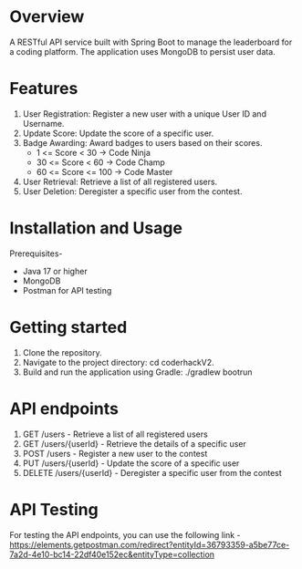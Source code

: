 # Overview

A RESTful API service built with Spring Boot to manage the leaderboard for a coding platform. The application uses MongoDB to persist user data.

# Features
1. User Registration: Register a new user with a unique User ID and Username.
2. Update Score: Update the score of a specific user.
3. Badge Awarding: Award badges to users based on their scores.
   *  1 <= Score < 30 -> Code Ninja
   *  30 <= Score < 60 -> Code Champ
   *  60 <= Score <= 100 -> Code Master
4. User Retrieval: Retrieve a list of all registered users.
5. User Deletion: Deregister a specific user from the contest.

# Installation and Usage

Prerequisites-
* Java 17 or higher
*  MongoDB
*  Postman for API testing

# Getting started

1. Clone the repository.
2. Navigate to the project directory: cd coderhackV2.
3. Build and run the application using Gradle: ./gradlew bootrun

# API endpoints

1. GET /users - Retrieve a list of all registered users
2. GET /users/{userId} - Retrieve the details of a specific user
3. POST /users - Register a new user to the contest
4. PUT /users/{userId} - Update the score of a specific user
5. DELETE /users/{userId} - Deregister a specific user from the contest

# API Testing

For testing the API endpoints, you can use the following link - https://elements.getpostman.com/redirect?entityId=36793359-a5be77ce-7a2d-4e10-bc14-22df40e152ec&entityType=collection

   

   

